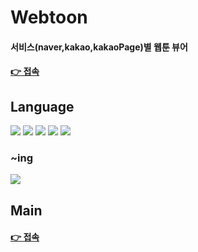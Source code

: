 # Webtoon

#### 서비스(naver,kakao,kakaoPage)별 웹툰 뷰어

#### [👉 접속](https://kn-front.github.io/Alltoon/)

## Language

<div>
  <img src="https://img.shields.io/badge/React-61DAFB?style=flat&logo=React&logoColor=black "/>
  <img src="https://img.shields.io/badge/TypeScript-3178C6?style=flat&logo=TypeScript&logoColor=white"/>
  <img src = "https://img.shields.io/badge/recoil-3578E5?style=flat&logo=recoil&logoColor=white"/> 
  <img src = "https://img.shields.io/badge/reactquery-FF4154?style=flat&logo=reactquery&logoColor=white"/> 
  <img src = "https://img.shields.io/badge/tailwindcss-06B6D4?style=flat&logo=tailwindcss&logoColor=white"/>
</div>

### ~ing

  <img src = "https://img.shields.io/badge/next.js-06B6D4?style=flat&logo=next.js&logoColor=white"/>

## Main

#### [👉 접속](https://kn-front.github.io/Alltoon)
